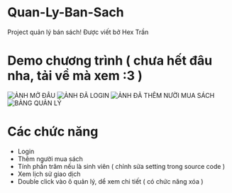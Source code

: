 # Quan-Ly-Ban-Sach
Project quản lý bán sách!
Được viết bở Hex Trần
# Demo chương trình ( chưa hết đâu nha, tải về mà xem :3 )
![ẢNH MỞ ĐẦU](https://github.com/hexzzz2008/Quan-Ly-Ban-Sach/blob/main/IMAGE_DEMO/DAU1.png?raw=true)
![ẢNH ĐÃ LOGIN](https://raw.githubusercontent.com/hexzzz2008/Quan-Ly-Ban-Sach/main/IMAGE_DEMO/DAU2.png)
![ẢNH ĐÃ THÊM NƯỜI MUA SÁCH](https://raw.githubusercontent.com/hexzzz2008/Quan-Ly-Ban-Sach/main/IMAGE_DEMO/DAU3.png)
![BẢNG QUẢN LÝ](https://raw.githubusercontent.com/hexzzz2008/Quan-Ly-Ban-Sach/main/IMAGE_DEMO/Screenshot_1.png)
# Các chức năng
- Login
- Thêm người mua sách
- Tính phần trăm nếu là sinh viên ( chỉnh sửa setting trong source code )
- Xem lịch sử giao dịch
- Double click vào ô quản lý, dể xem chi tiết ( có chức năng xóa )

